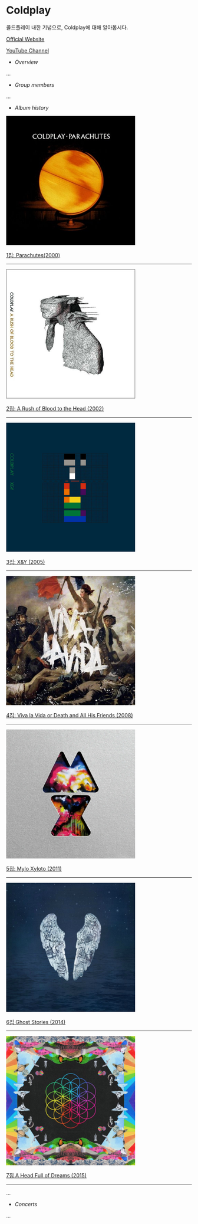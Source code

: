 # Coldplay
콜드플레이 내한 기념으로, Coldplay에 대해 알아봅시다.

[Official Website](http://www.coldplay.com/ "Coldplay")


[YouTube Channel](https://www.youtube.com/user/ColdplayVEVO "YouTube Channel Official")


- *Overview*


...

- *Group members*


...

- *Album history*


<p align="left">
  <img src="IMG/1.jpg?raw=true" width="350"/>
</p>


[1집: Parachutes(2000)](https://github.com/GeekInTheClass/Coldplay/blob/master/Discography/7_A%20Head%20Full%20of%20Dreams)

___

<p align="left">
  <img src="IMG/2.jpg?raw=true" width="350"/>
</p>


[2집: A Rush of Blood to the Head (2002)](https://github.com/GeekInTheClass/Coldplay/blob/master/Discography/2_A%20Rush%20of%20Blood%20to%20the%20Head)

___

<p align="left">
  <img src="IMG/3.jpg?raw=true" width="350"/>
</p>


[3집: X&Y (2005)](https://github.com/GeekInTheClass/Coldplay/blob/master/Discography/3_X%26Y)

___

<p align="left">
  <img src="IMG/4.jpg?raw=true" width="350"/>
</p>


[4집: Viva la Vida or Death and All His Friends (2008)](https://github.com/GeekInTheClass/Coldplay/blob/master/Discography/4_Viva%20la%20Vida%20or%20Death%20and%20All%20His%20Friends)

___

<p align="left">
  <img src="IMG/5.jpg?raw=true" width="350"/>
</p>


[5집: Mylo Xyloto (2011)](https://github.com/GeekInTheClass/Coldplay/blob/master/Discography/5_Mylo%20Xyloto)

___

<p align="left">
  <img src="IMG/6.jpg?raw=true" width="350"/>
</p>


[6집 Ghost Stories (2014)](https://github.com/GeekInTheClass/Coldplay/blob/master/Discography/6_Ghost%20Stories)

___

<p align="left">
  <img src="IMG/7-1.jpg?raw=true" width="350"/>
</p>


[7집 A Head Full of Dreams (2015)](https://github.com/GeekInTheClass/Coldplay/blob/master/Discography/7_A%20Head%20Full%20of%20Dreams)

___

...

- *Concerts*


...
